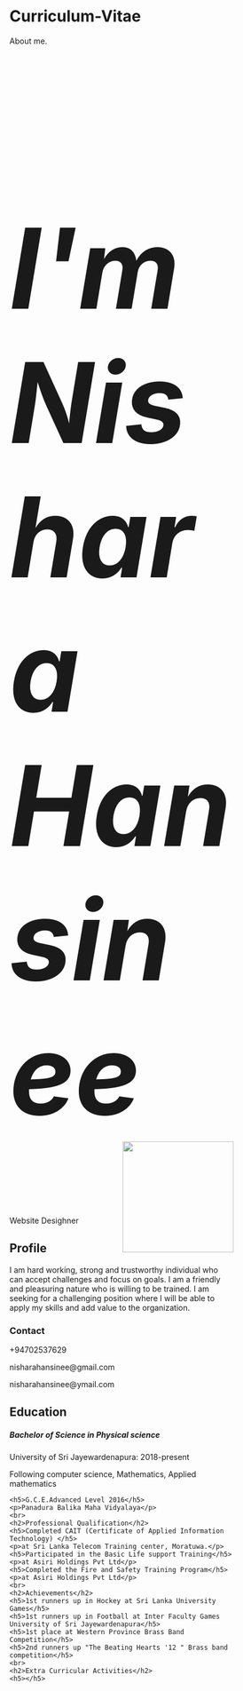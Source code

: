 # Curriculum-Vitae
About me.
<!DOCTYPE html>
<html lang="en">
<head>
<title>Nishara Hansinee</title>
<meta charset="UTF-8">
<meta name="viewport" content="width=device-width, initial-scale=1">
<style>
body{
     background-image:url("Star.jpg");
     background-repeat: no-repeat;
     background-attachment: fixed;  
     background-size: cover;
}
* {
  box-sizing: border-box;
}
/*Style the head*/
head{
   font-family: Algerian, Helvetica, sans-serif;
}
/* Style the body */
body {
  
  margin: 1;

}

/* Header/logo Title */
.header {
font-family: Algerian, Helvetica, sans-serif;
  padding: 20px;
  text-align: Left;
  background: rgba(255, 99, 71, 0.5);
  color: rgb(153, 0, 0);


}
/* Increase the font size of the heading */
.header h1 {
  font-size:200px;
}


}


/* Change color on hover */
.navbar a:hover {
  background-color: #ddd;
  color: white;

}

/* Column container */
.row {  
  display: -ms-flexbox; /* IE10 */
  display: flex;
  -ms-flex-wrap: wrap; /* IE10 */
  flex-wrap: wrap;
}

/* Create two unequal columns that sits next to each other */
/* Sidebar/left column */
.side {
  -ms-flex: 40%; /* IE10 */
  flex: 30%;
  background-color: pink;
  padding: 20px;

}

/* Main column */
.main {   
  -ms-flex: 70%; /* IE10 */
  flex: 70%;
  background-color: ;
  padding: 20px;
}


}

/* Footer */
.footer {
  padding: 20px;
  text-align: center;
  background: #ddd;
}

/* Responsive layout - when the screen is less than 700px wide, make the two columns stack on top of each other instead of next to each other */
@media screen and (max-width: 700px) {
  .row {   
    flex-direction: column;
  }
}

/* Responsive layout - when the screen is less than 400px wide, make the navigation links stack on top of each other instead of next to each other */
@media screen and (max-width: 400px) {
  .navbar a {
    float: none;
    width: 100%;
  }
}
</style>


 
</head>
<body>

<div class="header">
  <h1><em>I'm Nishara Hansinee</em>
  <img src="Myself.jpg" width="250" height="250" style="float:Right;width:200px;height:200px;"></h1>
	<p1>Website Desighner</p1>
</div>


<div class="row">
  <div class="side">
    <h2>Profile</h2>  
    <p>I am hard working, strong and trustworthy individual who can accept challenges and focus on goals. 
       I am a friendly and pleasuring nature who is willing to be trained. 
       I am seeking for a challenging position where I will be able to apply my skills and add value to the organization.</p>
    <h3>Contact</h3>
    <p>+94702537629</p>
    <p>nisharahansinee@gmail.com</p>
    <p>nisharahansinee@ymail.com</p>

    
  </div>

  <div class="main">
    <h2>Education</h2>
    <h5>Bachelor of Science in Physical science</h5>    
    <p>University of Sri Jayewardenapura: 2018-present</p>
    <p>Following computer science, Mathematics, Applied mathematics</p>

    <h5>G.C.E.Advanced Level 2016</h5>
    <p>Panadura Balika Maha Vidyalaya</p>
    <br>
    <h2>Professional Qualification</h2>
    <h5>Completed CAIT (Certificate of Applied Information Technology) </h5>
    <p>at Sri Lanka Telecom Training center, Moratuwa.</p>
    <h5>Participated in the Basic Life support Training</h5>
    <p>at Asiri Holdings Pvt Ltd</p>
    <h5>Completed the Fire and Safety Training Program</h5>
    <p>at Asiri Holdings Pvt Ltd</p>
    <br> 
    <h2>Achievements</h2>
    <h5>1st runners up in Hockey at Sri Lanka University Games</h5>
    <h5>1st runners up in Football at Inter Faculty Games University of Sri Jayewardenapura</h5>
    <h5>1st place at Western Province Brass Band Competition</h5>
    <h5>2nd runners up "The Beating Hearts '12 " Brass band competition</h5>
    <br>
    <h2>Extra Curricular Activities</h2>
    <h5></h5>

  </div>
</div>



</body>
</html>
